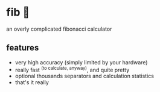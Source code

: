 # fib 🐚

an overly complicated fibonacci calculator

## features

- very high accuracy (simply limited by your hardware)
- really fast <sup>(to calculate, anyway)</sup>, and quite pretty
- optional thousands separators and calculation statistics
- that's it really
